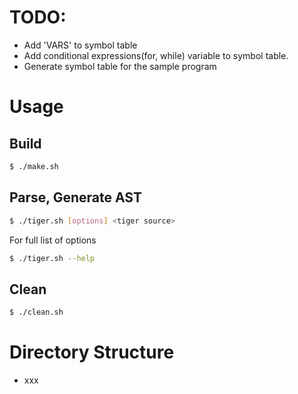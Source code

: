 # TODO:

- Add 'VARS' to symbol table
- Add conditional expressions(for, while) variable to symbol table.
- Generate symbol table for the sample program

# Usage

## Build

```sh
$ ./make.sh
```

## Parse, Generate AST

```sh
$ ./tiger.sh [options] <tiger source>
```

For full list of options
```sh
$ ./tiger.sh --help
```

## Clean

```sh
$ ./clean.sh
```

# Directory Structure

- xxx
